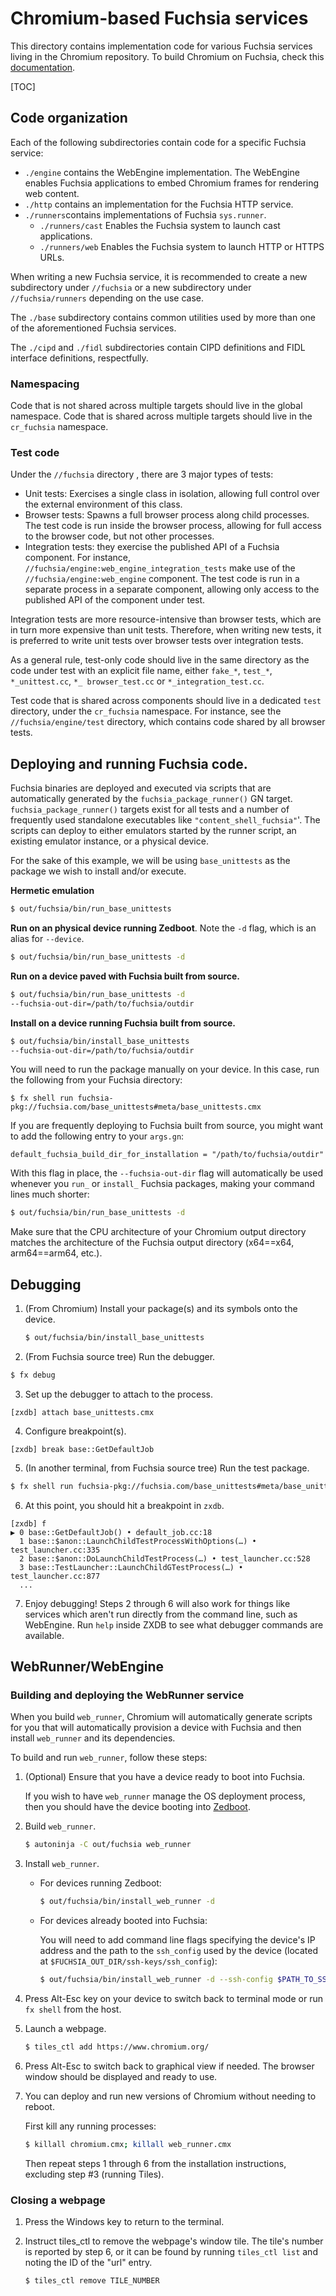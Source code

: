 # Chromium-based Fuchsia services
This directory contains implementation code for various Fuchsia services living
in the Chromium repository. To build Chromium on Fuchsia, check this
[documentation](../docs/fuchsia_build_instructions.md).

[TOC]

## Code organization
Each of the following subdirectories contain code for a specific Fuchsia
service:
* `./engine` contains the WebEngine implementation. The WebEngine enables
Fuchsia applications to embed Chromium frames for rendering web content.
* `./http` contains an implementation for the Fuchsia HTTP service.
* `./runners`contains implementations of Fuchsia `sys.runner`.
    * `./runners/cast` Enables the Fuchsia system to launch cast applications.
    * `./runners/web` Enables the Fuchsia system to launch HTTP or HTTPS URLs.

When writing a new Fuchsia service, it is recommended to create a new
subdirectory under `//fuchsia` or a new subdirectory under `//fuchsia/runners`
depending on the use case.

The `./base` subdirectory contains common utilities used by more than one of
the aforementioned Fuchsia services.

The `./cipd` and `./fidl` subdirectories contain CIPD definitions and FIDL
interface definitions, respectfully.

### Namespacing

Code that is not shared across multiple targets should live in the global
namespace. Code that is shared across multiple targets should live in the
`cr_fuchsia` namespace.

### Test code

Under the `//fuchsia` directory , there are 3 major types of tests:
* Unit tests: Exercises a single class in isolation, allowing full control
  over the external environment of this class.
* Browser tests: Spawns a full browser process along child processes. The test
  code is run inside the browser process, allowing for full access to the
  browser code, but not other processes.
* Integration tests: they exercise the published API of a Fuchsia component. For
  instance, `//fuchsia/engine:web_engine_integration_tests` make use of the
  `//fuchsia/engine:web_engine` component. The test code is run in a separate
  process in a separate component, allowing only access to the published API of
  the component under test.

Integration tests are more resource-intensive than browser tests, which are in
turn more expensive than unit tests. Therefore, when writing new tests, it is
preferred to write unit tests over browser tests over integration tests.

As a general rule, test-only code should live in the same directory as the code
under test with an explicit file name, either `fake_*`, `test_*`,
`*_unittest.cc`, `*_ browser_test.cc` or `*_integration_test.cc`.

Test code that is shared across components should live in a dedicated `test`
directory, under the `cr_fuchsia` namespace. For instance, see the
`//fuchsia/engine/test` directory, which contains code shared by all browser
tests.

## Deploying and running Fuchsia code.

Fuchsia binaries are deployed and executed via scripts that are automatically
generated by the `fuchsia_package_runner()` GN target.
`fuchsia_package_runner()` targets exist for all tests and a number of
frequently used standalone executables like `"content_shell_fuchsia"`'. The
scripts can deploy to either emulators started by the runner script, an existing
emulator instance, or a physical device.

For the sake of this example, we will be using `base_unittests` as the package
we wish to install and/or execute.

**Hermetic emulation**
```bash
$ out/fuchsia/bin/run_base_unittests
```

**Run on an physical device running Zedboot**. Note the `-d` flag, which is an
alias for `--device`.

```bash
$ out/fuchsia/bin/run_base_unittests -d
```

**Run on a device paved with Fuchsia built from source.**

```bash
$ out/fuchsia/bin/run_base_unittests -d
--fuchsia-out-dir=/path/to/fuchsia/outdir
```

**Install on a device running Fuchsia built from source.**

```bash
$ out/fuchsia/bin/install_base_unittests
--fuchsia-out-dir=/path/to/fuchsia/outdir
```

You will need to run the package manually on your device. In this case, run the
following from your Fuchsia directory:

```
$ fx shell run fuchsia-pkg://fuchsia.com/base_unittests#meta/base_unittests.cmx
```

If you are frequently deploying to Fuchsia built from source, you might want to
add the following entry to your `args.gn`:

```
default_fuchsia_build_dir_for_installation = "/path/to/fuchsia/outdir"
```

With this flag in place, the `--fuchsia-out-dir` flag will automatically be used
whenever you `run_` or `install_` Fuchsia packages, making your command lines
much shorter:

```bash
$ out/fuchsia/bin/run_base_unittests -d
```

Make sure that the CPU architecture of your Chromium output directory matches the
architecture of the Fuchsia output directory (x64==x64, arm64==arm64, etc.).

## Debugging

1. (From Chromium) Install your package(s) and its symbols onto the device.

   ```bash
   $ out/fuchsia/bin/install_base_unittests
   ```

2. (From Fuchsia source tree) Run the debugger.

  ```bash
  $ fx debug
  ```

3. Set up the debugger to attach to the process.

  ```
  [zxdb] attach base_unittests.cmx
  ```

4. Configure breakpoint(s).

  ```
  [zxdb] break base::GetDefaultJob
  ```

5. (In another terminal, from Fuchsia source tree) Run the test package.

  ```bash
  $ fx shell run fuchsia-pkg://fuchsia.com/base_unittests#meta/base_unittests.cmx
  ```

6. At this point, you should hit a breakpoint in `zxdb`.

  ```
  [zxdb] f
  ▶ 0 base::GetDefaultJob() • default_job.cc:18
    1 base::$anon::LaunchChildTestProcessWithOptions(…) • test_launcher.cc:335
    2 base::$anon::DoLaunchChildTestProcess(…) • test_launcher.cc:528
    3 base::TestLauncher::LaunchChildGTestProcess(…) • test_launcher.cc:877
    ...
  ```

7. Enjoy debugging! Steps 2 through 6 will also work for things like services
   which aren't run directly from the command line, such as WebEngine.
   Run `help` inside ZXDB to see what debugger commands are available.


## WebRunner/WebEngine

### Building and deploying the WebRunner service

When you build `web_runner`, Chromium will automatically generate scripts for
you that will automatically provision a device with Fuchsia and then install
`web_runner` and its dependencies.

To build and run `web_runner`, follow these steps:

1. (Optional) Ensure that you have a device ready to boot into Fuchsia.

    If you wish to have `web_runner` manage the OS deployment process, then you
    should have the device booting into
    [Zedboot](https://fuchsia.googlesource.com/zircon/+/master/docs/targets/usb_setup.md).

2. Build `web_runner`.

    ```bash
    $ autoninja -C out/fuchsia web_runner
    ```

3. Install `web_runner`.

    * For devices running Zedboot:

        ```bash
        $ out/fuchsia/bin/install_web_runner -d
        ```

    * For devices already booted into Fuchsia:

        You will need to add command line flags specifying the device's IP
        address and the path to the `ssh_config` used by the device
        (located at `$FUCHSIA_OUT_DIR/ssh-keys/ssh_config`):

        ```bash
        $ out/fuchsia/bin/install_web_runner -d --ssh-config $PATH_TO_SSH_CONFIG
        ```

4. Press Alt-Esc key on your device to switch back to terminal mode or run
`fx shell` from the host.

5. Launch a webpage.

    ```bash
    $ tiles_ctl add https://www.chromium.org/
    ```

6. Press Alt-Esc to switch back to graphical view if needed. The browser
window should be displayed and ready to use.

7. You can deploy and run new versions of Chromium without needing to reboot.

    First kill any running processes:

    ```bash
    $ killall chromium.cmx; killall web_runner.cmx
    ```

    Then repeat steps 1 through 6 from the installation instructions, excluding
    step #3 (running Tiles).


### Closing a webpage

1. Press the Windows key to return to the terminal.

2. Instruct tiles_ctl to remove the webpage's window tile. The tile's number is
    reported by step 6, or it can be found by running `tiles_ctl list` and
    noting the ID of the "url" entry.

    ```bash
    $ tiles_ctl remove TILE_NUMBER
    ```

